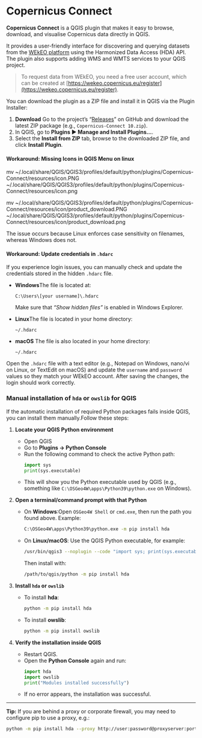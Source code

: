# Copernicus Connect

**Copernicus Connect** is a QGIS plugin that makes it easy to browse, download, and visualise Copernicus data directly in QGIS.

It provides a user-friendly interface for discovering and querying datasets from the [WEkEO platform](https://wekeo.copernicus.eu/) using the Harmonized Data Access (HDA) API. The plugin also supports adding WMS and WMTS services to your QGIS project.

> To request data from WEkEO, you need a free user account, which can be created at [https://wekeo.copernicus.eu/register](https://wekeo.copernicus.eu/register).

You can download the plugin as a ZIP file and install it in QGIS via the Plugin Installer:

1. **Download** Go to the project’s “[Releases](https://github.com/copernicus-land/Copernicus-Connect/releases)” on GitHub and download the latest ZIP package (e.g., `Copernicus-Connect 10.zip`).
2. In QGIS, go to **Plugins ▶ Manage and Install Plugins…**.
3. Select the **Install from ZIP** tab, browse to the downloaded ZIP file, and click **Install Plugin**.

#### Workaround: Missing Icons in QGIS Menu on linux

mv ~/.local/share/QGIS/QGIS3/profiles/default/python/plugins/Copernicus-Connect/resources/icon.PNG \
   ~/.local/share/QGIS/QGIS3/profiles/default/python/plugins/Copernicus-Connect/resources/icon.png

mv ~/.local/share/QGIS/QGIS3/profiles/default/python/plugins/Copernicus-Connect/resources/icon/product_download.PNG \
   ~/.local/share/QGIS/QGIS3/profiles/default/python/plugins/Copernicus-Connect/resources/icon/product_download.png
   
The issue occurs because Linux enforces case sensitivity on filenames, whereas Windows does not.

#### Workaround: Update credentials in `.hdarc`

If you experience login issues, you can manually check and update the credentials stored in the hidden `.hdarc` file.

- **Windows**The file is located at:

  ```
  C:\Users\[your username]\.hdarc
  ```

  Make sure that *“Show hidden files”* is enabled in Windows Explorer.
- **Linux**The file is located in your home directory:

  ```
  ~/.hdarc
  ```
- **macOS**
  The file is also located in your home directory:

  ```
  ~/.hdarc
  ```

Open the `.hdarc` file with a text editor (e.g., Notepad on Windows, nano/vi on Linux, or TextEdit on macOS) and update the `username` and `password` values so they match your WEkEO account.
After saving the changes, the login should work correctly.

### Manual installation of `hda` or `owslib` for QGIS

If the automatic installation of required Python packages fails inside QGIS, you can install them manually.Follow these steps:

1. **Locate your QGIS Python environment**

   - Open QGIS
   - Go to **Plugins → Python Console**
   - Run the following command to check the active Python path:
     ```python
     import sys
     print(sys.executable)
     ```
   - This will show you the Python executable used by QGIS (e.g., something like `C:\OSGeo4W\apps\Python39\python.exe` on Windows).
2. **Open a terminal/command prompt with that Python**

   - On **Windows**:Open `OSGeo4W Shell` or `cmd.exe`, then run the path you found above. Example:

     ```bash
     C:\OSGeo4W\apps\Python39\python.exe -m pip install hda
     ```
   - On **Linux/macOS**:
     Use the QGIS Python executable, for example:

     ```bash
     /usr/bin/qgis3 --noplugin --code "import sys; print(sys.executable)"
     ```

     Then install with:

     ```bash
     /path/to/qgis/python -m pip install hda
     ```
3. **Install `hda` or `owslib`**

   - To install **hda**:
     ```bash
     python -m pip install hda
     ```
   - To install **owslib**:
     ```bash
     python -m pip install owslib
     ```
4. **Verify the installation inside QGIS**

   - Restart QGIS.
   - Open the **Python Console** again and run:
     ```python
     import hda
     import owslib
     print("Modules installed successfully")
     ```
   - If no error appears, the installation was successful.

---

**Tip:**
If you are behind a proxy or corporate firewall, you may need to configure pip to use a proxy, e.g.:

```bash
python -m pip install hda --proxy http://user:password@proxyserver:port

```
